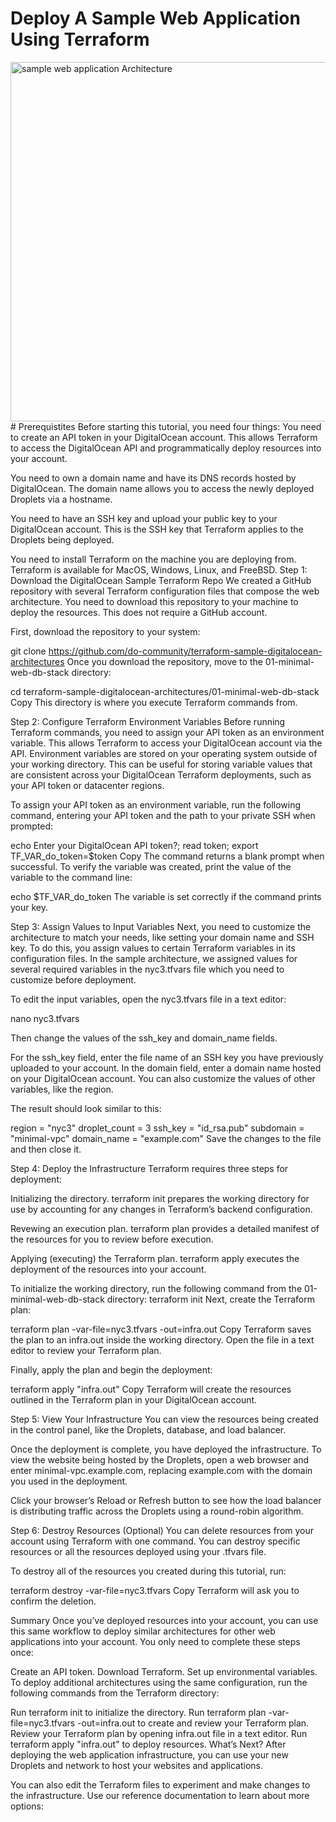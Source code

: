# Deploy A Sample Web Application Using Terraform
<img width="575" alt="sample web application Architecture" src="https://github.com/sukanthdevops/task/assets/111341727/770f79fe-afa4-4101-afa9-ecfdf0942780">
  # Prerequistites
    Before starting this tutorial, you need four things:
    You need to create an API token in your DigitalOcean account. This allows Terraform to access the DigitalOcean API and programmatically deploy resources into your account.

You need to own a domain name and have its DNS records hosted by DigitalOcean. The domain name allows you to access the newly deployed Droplets via a hostname.

You need to have an SSH key and upload your public key to your DigitalOcean account. This is the SSH key that Terraform applies to the Droplets being deployed.

You need to install Terraform on the machine you are deploying from. Terraform is available for MacOS, Windows, Linux, and FreeBSD.
Step 1: Download the DigitalOcean Sample Terraform Repo
We created a GitHub repository with several Terraform configuration files that compose the web architecture. You need to download this repository to your machine to deploy the resources. This does not require a GitHub account.

First, download the repository to your system:

git clone https://github.com/do-community/terraform-sample-digitalocean-architectures
Once you download the repository, move to the 01-minimal-web-db-stack directory:

cd terraform-sample-digitalocean-architectures/01-minimal-web-db-stack
Copy
This directory is where you execute Terraform commands from.

Step 2: Configure Terraform Environment Variables
Before running Terraform commands, you need to assign your API token as an environment variable. This allows Terraform to access your DigitalOcean account via the API.
Environment variables are stored on your operating system outside of your working directory. This can be useful for storing variable values that are consistent across your DigitalOcean Terraform deployments, such as your API token or datacenter regions.

To assign your API token as an environment variable, run the following command, entering your API token and the path to your private SSH when prompted:

echo Enter your DigitalOcean API token?; read token; export TF_VAR_do_token=$token
Copy
The command returns a blank prompt when successful. To verify the variable was created, print the value of the variable to the command line:

echo $TF_VAR_do_token
The variable is set correctly if the command prints your key.

Step 3: Assign Values to Input Variables
Next, you need to customize the architecture to match your needs, like setting your domain name and SSH key. To do this, you assign values to certain Terraform variables in its configuration files.
In the sample architecture, we assigned values for several required variables in the nyc3.tfvars file which you need to customize before deployment.

To edit the input variables, open the nyc3.tfvars file in a text editor:

nano nyc3.tfvars

Then change the values of the ssh_key and domain_name fields.

For the ssh_key field, enter the file name of an SSH key you have previously uploaded to your account.
In the domain field, enter a domain name hosted on your DigitalOcean account.
You can also customize the values of other variables, like the region.

The result should look similar to this:

region = "nyc3"
droplet_count = 3
ssh_key = "id_rsa.pub"
subdomain = "minimal-vpc"
domain_name = "example.com"
Save the changes to the file and then close it.

Step 4: Deploy the Infrastructure
Terraform requires three steps for deployment:

Initializing the directory. terraform init prepares the working directory for use by accounting for any changes in Terraform’s backend configuration.

Revewing an execution plan. terraform plan provides a detailed manifest of the resources for you to review before execution.

Applying (executing) the Terraform plan. terraform apply executes the deployment of the resources into your account.

To initialize the working directory, run the following command from the 01-minimal-web-db-stack directory:
terraform init
Next, create the Terraform plan:

terraform plan -var-file=nyc3.tfvars -out=infra.out
Copy
Terraform saves the plan to an infra.out inside the working directory. Open the file in a text editor to review your Terraform plan.

Finally, apply the plan and begin the deployment:

terraform apply "infra.out"
Copy
Terraform will create the resources outlined in the Terraform plan in your DigitalOcean account.

Step 5: View Your Infrastructure
You can view the resources being created in the control panel, like the Droplets, database, and load balancer.

Once the deployment is complete, you have deployed the infrastructure. To view the website being hosted by the Droplets, open a web browser and enter minimal-vpc.example.com, replacing example.com with the domain you used in the deployment.

Click your browser’s Reload or Refresh button to see how the load balancer is distributing traffic across the Droplets using a round-robin algorithm.

Step 6: Destroy Resources (Optional)
You can delete resources from your account using Terraform with one command. You can destroy specific resources or all the resources deployed using your .tfvars file.

To destroy all of the resources you created during this tutorial, run:

terraform destroy -var-file=nyc3.tfvars
Copy
Terraform will ask you to confirm the deletion.

Summary
Once you’ve deployed resources into your account, you can use this same workflow to deploy similar architectures for other web applications into your account. You only need to complete these steps once:

Create an API token.
Download Terraform.
Set up environmental variables.
To deploy additional architectures using the same configuration, run the following commands from the Terraform directory:

Run terraform init to initialize the directory.
Run terraform plan -var-file=nyc3.tfvars -out=infra.out to create and review your Terraform plan.
Review your Terraform plan by opening infra.out file in a text editor.
Run terraform apply "infra.out" to deploy resources.
What’s Next?
After deploying the web application infrastructure, you can use your new Droplets and network to host your websites and applications.

You can also edit the Terraform files to experiment and make changes to the infrastructure. Use our reference documentation to learn about more options:
